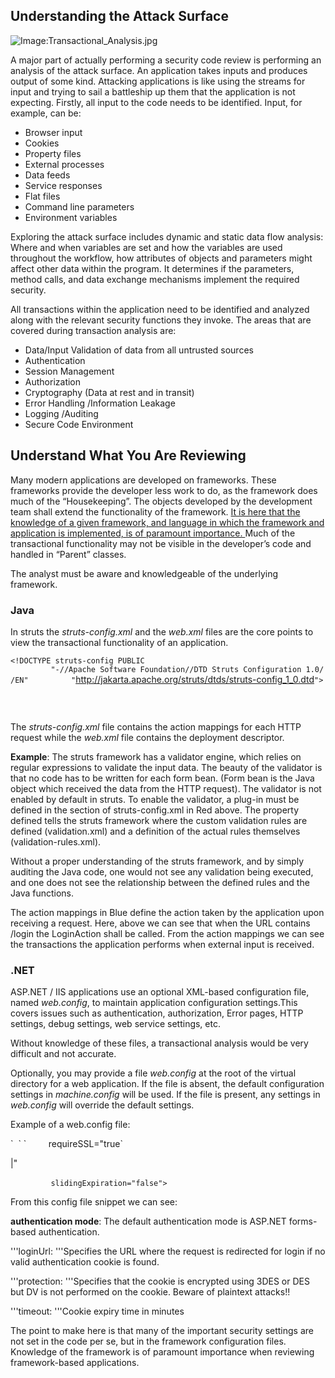 ## Understanding the Attack Surface

![Image:Transactional_Analysis.jpg](Transactional_Analysis.jpg
"Image:Transactional_Analysis.jpg")

A major part of actually performing a security code review is performing
an analysis of the attack surface. An application takes inputs and
produces output of some kind. Attacking applications is like using the
streams for input and trying to sail a battleship up them that the
application is not expecting. Firstly, all input to the code needs to be
identified. Input, for example, can be:

  - Browser input
  - Cookies
  - Property files
  - External processes
  - Data feeds
  - Service responses
  - Flat files
  - Command line parameters
  - Environment variables

Exploring the attack surface includes dynamic and static data flow
analysis: Where and when variables are set and how the variables are
used throughout the workflow, how attributes of objects and parameters
might affect other data within the program. It determines if the
parameters, method calls, and data exchange mechanisms implement the
required security.

All transactions within the application need to be identified and
analyzed along with the relevant security functions they invoke. The
areas that are covered during transaction analysis are:

  - Data/Input Validation of data from all untrusted sources
  - Authentication
  - Session Management
  - Authorization
  - Cryptography (Data at rest and in transit)
  - Error Handling /Information Leakage
  - Logging /Auditing
  - Secure Code Environment

## Understand What You Are Reviewing

Many modern applications are developed on frameworks. These frameworks
provide the developer less work to do, as the framework does much of the
“Housekeeping”. The objects developed by the development team shall
extend the functionality of the framework. <u>It is here that the
knowledge of a given framework, and language in which the framework and
application is implemented, is of paramount importance. </u> Much of the
transactional functionality may not be visible in the developer’s code
and handled in “Parent” classes.

The analyst must be aware and knowledgeable of the underlying framework.

### Java

In struts the *struts-config.xml* and the *web.xml* files are the core
points to view the transactional functionality of an application.

<?xml version="1.0" encoding="ISO-8859-1" ?>

`<!DOCTYPE struts-config PUBLIC`
`         "-//Apache Software Foundation//DTD Struts Configuration 1.0//EN"`
`         "`<http://jakarta.apache.org/struts/dtds/struts-config_1_0.dtd>`">`
<struts-config>
` `
` `<form-beans>
`   `<form-bean name="login" type="test.struts.LoginForm" />
` `</form-beans>
` `
` `<global-forwards>
` `</global-forwards>
` `
` `<font color="blue"><action-mappings>
`   `<action
        path="/login"
        type="test.struts.LoginAction" >
`           `<forward name="valid" path="/jsp/MainMenu.jsp" />
`           `<forward name="invalid" path="/jsp/LoginView.jsp" />
`   `</action>
` `</action-mappings></font>

<font color="red"><plug-in className="org.apache.struts.validator.ValidatorPlugIn"></font>
` `<set-property property="pathnames"
 value="/test/WEB-INF/validator-rules.xml, /WEB-INF/validation.xml"/>
</plug-in>
</struts-config>

The *struts-config.xml* file contains the action mappings for each HTTP
request while the *web.xml* file contains the deployment descriptor.

**Example**: The struts framework has a validator engine, which relies
on regular expressions to validate the input data. The beauty of the
validator is that no code has to be written for each form bean. (Form
bean is the Java object which received the data from the HTTP request).
The validator is not enabled by default in struts. To enable the
validator, a plug-in must be defined in the <plug-in> section of
struts-config.xml in Red above. The property defined tells the struts
framework where the custom validation rules are defined (validation.xml)
and a definition of the actual rules themselves (validation-rules.xml).

Without a proper understanding of the struts framework, and by simply
auditing the Java code, one would not see any validation being executed,
and one does not see the relationship between the defined rules and the
Java functions.

The action mappings in Blue define the action taken by the application
upon receiving a request. Here, above we can see that when the URL
contains /login the LoginAction shall be called. From the action
mappings we can see the transactions the application performs when
external input is received.

### .NET

ASP.NET / IIS applications use an optional XML-based configuration file,
named *web.config*, to maintain application configuration settings.This
covers issues such as authentication, authorization, Error pages, HTTP
settings, debug settings, web service settings, etc.

Without knowledge of these files, a transactional analysis would be very
difficult and not accurate.

Optionally, you may provide a file *web.config* at the root of the
virtual directory for a web application. If the file is absent, the
default configuration settings in *machine.config* will be used. If the
file is present, any settings in *web.config* will override the default
settings.

Example of a web.config file:

<authentication mode="Forms">
`  `<forms name="name"
          loginUrl="url"
          protection="Encryption"
          timeout="30" path="/" >
`         requireSSL="true`

|"

`         slidingExpiration="false">`
`     `<credentials passwordFormat="Clear">
`        `<user name="username" password="password"/>
`     `</credentials>
`  `</forms>
`  `<passport redirectUrl="internal"/>
</authentication>

From this config file snippet we can see:

**authentication mode**: The default authentication mode is ASP.NET
forms-based authentication.

'''loginUrl: '''Specifies the URL where the request is redirected for
login if no valid authentication cookie is found.

'''protection: '''Specifies that the cookie is encrypted using 3DES or
DES but DV is not performed on the cookie. Beware of plaintext
attacks\!\!

'''timeout: '''Cookie expiry time in minutes

The point to make here is that many of the important security settings
are not set in the code per se, but in the framework configuration
files. Knowledge of the framework is of paramount importance when
reviewing framework-based applications.